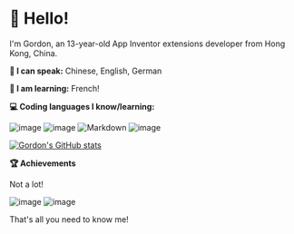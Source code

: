 # 👋 Hello!

I'm Gordon, an 13-year-old App Inventor extensions developer from Hong Kong, China.

**:microphone: I can speak:** Chinese, English, German

**:book: I am learning:** French!

**:computer: Coding languages I know/learning:**

![image](https://user-images.githubusercontent.com/88015331/161546147-425043ad-94b5-4005-9fca-45c4546d727f.png) ![image](https://user-images.githubusercontent.com/88015331/161546107-f2423f36-4acd-4eb3-b69f-a576a87b7fdd.png) ![Markdown](https://img.shields.io/badge/markdown-%23000000.svg?style=for-the-badge&logo=markdown&logoColor=white) ![image](https://user-images.githubusercontent.com/88015331/161706784-cca92298-e432-45fe-a4d6-cdac7114c571.png)


[![Gordon's GitHub stats](https://github-readme-stats.vercel.app/api?username=GordonL0049)](https://github.com/anuraghazra/github-readme-stats)

**:trophy: Achievements**

Not a lot!

![image](https://user-images.githubusercontent.com/88015331/161707984-c207c1c9-0404-4c61-a4d1-ca99d2feac3a.png) ![image](https://user-images.githubusercontent.com/88015331/161708010-496e10ea-7ba3-4bd7-8966-4400bb24e88d.png)

That's all you need to know me!

